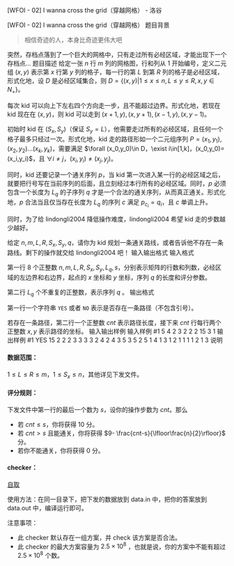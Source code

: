 



[WFOI - 02] I wanna cross the grid（穿越网格） - 洛谷














[WFOI - 02] I wanna cross the grid（穿越网格）
题目背景
>  相信奇迹的人，本身比奇迹更伟大吧

突然，存档点落到了一个巨大的网格中，只有走过所有必经区域，才能出现下一个存档点...
题目描述
给定一张 $n$ 行 $m$ 列的网格图，行和列从 $1$ 开始编号，定义二元组 $(x,y)$ 表示第 $x$ 行第 $y$ 列的格子，每一行的第 $L$ 到第 $R$ 列的格子是必经区域，形式化地，设 $D$ 是必经区域集合，则 $D=\{(x,y)|1\leq x\leq n,L\leq y\leq R,x,y\in N_+\}$。

每次 kid 可以向上下左右四个方向走一步，且不能超过边界。形式化地，若现在 kid 现在在 $(x,y)$，则 kid 可以走到 $(x+1,y),(x,y+1),(x-1,y),(x,y-1)$。

初始时 kid 在 $(S_x,S_y)$（保证 $S_y=L$），他需要走过所有的必经区域，且任何一个格子最多只经过一次。形式化地，kid 走的路径形如一个二元组序列 $P=(x_1,y_1),(x_2,y_2)...(x_k,y_k)$，需要满足 $\forall (x_0,y_0)\in D，\exist i\in[1,k]，(x_0,y_0)=(x_i,y_i)$，且 $\forall i\not= j，(x_i,y_i)\not= (x_j,y_j)$。

同时，kid 还要记录一个通关序列 $p$，当 kid 第一次进入某一行的必经区域之后，就要把行号写在当前序列的后面，且立刻经过本行所有的必经区域。同时，$p$ 必须包含一个长度为 $L_q$ 的子序列 $q$ 才是一个合法的通关序列，从而真正通关。形式化地，$p$ 合法当且仅当存在长度为 $L_q$ 的序列 $c$ 满足 $p_{c_i}=q_i$，且 $c$ 单调上升。

同时，为了给 lindongli2004 降低操作难度，lindongli2004 希望 kid 走的步数越少越好。

给定 $n,m,L,R,S_x,S_y,q$，请你为 kid 规划一条通关路线，或者告诉他不存在一条路线。剩下的操作就交给 lindongli2004 吧！
输入输出格式
输入格式

第一行 $8$ 个正整数 $n,m,L,R,S_x,S_y,L_q,s$，分别表示矩阵的行数和列数，必经区域的左边界和右边界，起点的 $x$ 坐标和 $y$ 坐标，序列 $q$ 的长度和评分参数。

第二行 $L_q$ 个不重复的正整数，表示序列 $q$ 。
输出格式

第一行一个字符串 `YES` 或者 `NO` 表示是否存在一条路径（不包含引号）。

若存在一条路径，第二行一个正整数 $cnt$ 表示路径长度，接下来 $cnt$ 行每行两个正整数 $x,y$ 表示路径的坐标。
输入输出样例
输入样例 #1
5 4 2 3 2 2 2 15
3 1
输出样例 #1
YES
15
2 2
2 3
3 3
3 2
4 2
4 3
5 3
5 2
5 1
4 1
3 1
2 1
1 1
1 2
1 3
说明
#### 数据范围：

$1\leq L\leq R\leq m$，$1\leq S_x\leq n$，其他详见下发文件。

#### 评分规则：

下发文件中第一行的最后一个数为 $s$，设你的操作步数为 $cnt$。那么
 - 若 $cnt\leq s$，你将获得 $10$ 分。
 - 若 $cnt> s$ 且能通关，你将获得 $9- \frac{cnt-s}{\lfloor\frac{n}{2}\rfloor}$ 分。
 - 若你不能通关，你将获得 $0$ 分。
 
#### checker：

[自取](/paste/c4omcrf2)

使用方法：在同一目录下，把下发的数据放到 data.in 中，把你的答案放到 data.out 中，编译运行即可。

注意事项：
 - 此 checker 默认存在一组方案，并 check 该方案是否合法。
 - 此 checker 的最大方案容量为 $2.5 \times 10^{8}$ ，也就是说，你的方案中不能有超过 $2.5 \times 10^{8}$ 个数。






